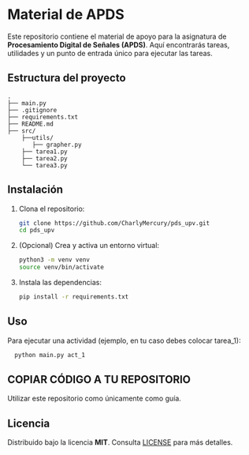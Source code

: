 # Material de APDS

Este repositorio contiene el material de apoyo para la asignatura de **Procesamiento Digital de Señales (APDS)**. Aquí encontrarás tareas, utilidades y un punto de entrada único para ejecutar las tareas.

## Estructura del proyecto

``` 
.
├── main.py
├── .gitignore
├── requirements.txt
├── README.md
├── src/
    ├──utils/
       ├── grapher.py
    ├── tarea1.py
    ├── tarea2.py
    └── tarea3.py
```

## Instalación

1. Clona el repositorio:
   ```bash
   git clone https://github.com/CharlyMercury/pds_upv.git
   cd pds_upv
   ```
2. (Opcional) Crea y activa un entorno virtual:
   ```bash
   python3 -m venv venv
   source venv/bin/activate
   ```
3. Instala las dependencias:
   ```bash
   pip install -r requirements.txt
   ```

## Uso

Para ejecutar una actividad (ejemplo, en tu caso debes colocar tarea_1):
```bash
  python main.py act_1
```

## COPIAR CÓDIGO A TU REPOSITORIO
Utilizar este repositorio como únicamente como guía.

## Licencia

Distribuido bajo la licencia **MIT**. Consulta [LICENSE](LICENSE) para más detalles.  
